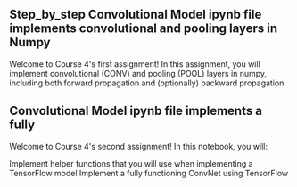 
## Step_by_step Convolutional Model ipynb file implements convolutional and pooling layers in Numpy
Welcome to Course 4's first assignment! In this assignment, 
you will implement convolutional (CONV) and pooling (POOL) layers in numpy, 
including both forward propagation and (optionally) backward propagation.

## Convolutional Model ipynb file implements a fully  

Welcome to Course 4's second assignment! In this notebook, you will:

Implement helper functions that you will use when implementing a TensorFlow model
Implement a fully functioning ConvNet using TensorFlow
